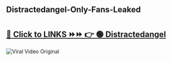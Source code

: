 
 ## Distractedangel-Only-Fans-Leaked

# <h2><a href="https://clipsfans.com/Distractedangel&ref=git">🔗 Click to LINKS ⏩⏩ 👉 🟢 Distractedangel </a></h2>

<a href="https://clipsfans.com/Distractedangel&ref=git" rel="nofollow" data-target="animated-image.originalLink"><img src="https://i.ibb.co.com/xMMVF88/686577567.gif" alt="Viral Video Original" style="max-width: 100%; display: inline-block;" data-target="animated-image.originalImage"></a>
